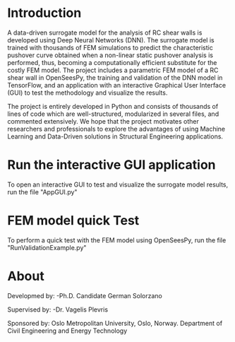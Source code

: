 # Introduction
A data-driven surrogate model for the analysis of RC shear walls is developed using Deep Neural Networks (DNN). The surrogate model is trained with thousands of FEM simulations to predict the characteristic pushover curve obtained when a non-linear static pushover analysis is performed, thus, becoming a computationally efficient substitute for the costly FEM model. The project includes a parametric FEM model of a RC shear wall in OpenSeesPy, the training and validation of the DNN model in TensorFlow, and an application with an interactive Graphical User Interface (GUI) to test the methodology and visualize the results.

The project is entirely developed in Python and consists of thousands of lines of code which are well-structured, modularized in several files, and commented extensively. We hope that the project motivates other researchers and professionals to explore the advantages of using Machine Learning and Data-Driven solutions in Structural Engineering applications. 

# Run the interactive GUI application
To open an interactive GUI to test and visualize the surrogate model results, run the file "AppGUI.py"

# FEM model quick Test
To perform a quick test with the FEM model using OpenSeesPy, run the file "RunValidationExample.py"

# About
Developmed by:
-Ph.D. Candidate German Solorzano

Supervised by:
-Dr. Vagelis Plevris

Sponsored by:
Oslo Metropolitan University, Oslo, Norway.
Department of Civil Engineering and Energy Technology 
